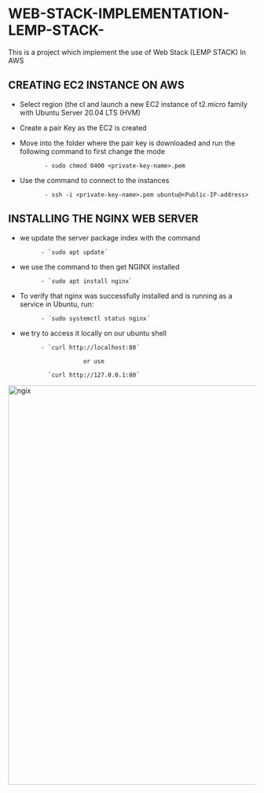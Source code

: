 # WEB-STACK-IMPLEMENTATION-LEMP-STACK-

This is a project which implement the use of Web Stack (LEMP STACK) In AWS

## CREATING EC2 INSTANCE ON AWS

- Select region (the cl and launch a new EC2 instance of t2.micro family with Ubuntu Server 20.04 LTS (HVM)

- Create a pair Key as the EC2 is created

- Move into the folder where the pair key is downloaded and run the following command to first change the mode
             
             - sudo chmod 0400 <private-key-name>.pem
             
- Use the command to connect to the instances
              
             - ssh -i <private-key-name>.pem ubuntu@<Public-IP-address>
              
            
## INSTALLING THE NGINX WEB SERVER
- we update the server package index with the command
            
            - `sudo apt update´

- we use the command to then get NGINX installed

            - `sudo apt install nginx`

- To verify that nginx was successfully installed and is running as a service in Ubuntu, run:
          
            - ´sudo systemctl status nginx´

- we try to access it locally on our ubuntu shell

            - `curl http://localhost:80´
     
                        or use 
                        
              `curl http://127.0.0.1:80´           
         
<img width="813" alt="ngix" src="https://user-images.githubusercontent.com/80678596/164011106-8b3a48fe-10a2-4b6a-ad0f-1e93b6c5deb5.png">



